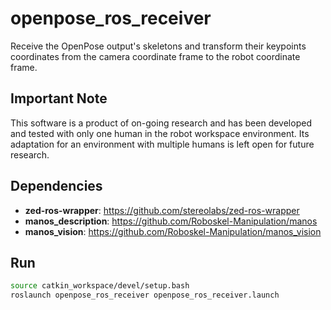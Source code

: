 # openpose_ros_receiver

Receive the OpenPose output's skeletons and transform their keypoints coordinates from the camera coordinate frame to the robot coordinate frame.

## Important Note

This software is a product of on-going research and has been developed and tested with only one human in the robot workspace environment. Its adaptation for an environment with multiple humans is left open for future research.

## Dependencies

* **zed-ros-wrapper**: https://github.com/stereolabs/zed-ros-wrapper
* **manos_description**: https://github.com/Roboskel-Manipulation/manos
* **manos_vision**: https://github.com/Roboskel-Manipulation/manos_vision

## Run

```bash
source catkin_workspace/devel/setup.bash
roslaunch openpose_ros_receiver openpose_ros_receiver.launch
```
